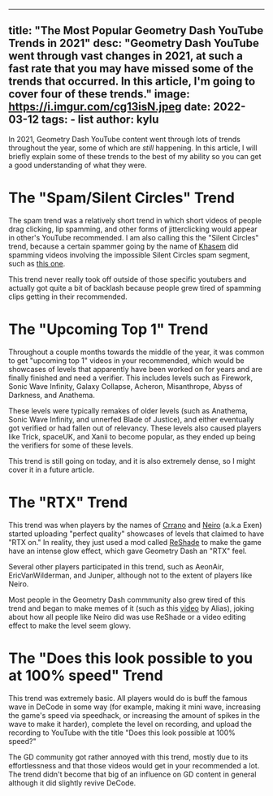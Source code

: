  ---
title: "The Most Popular Geometry Dash YouTube Trends in 2021"
desc: "Geometry Dash YouTube went through vast changes in 2021, at such a fast rate that you may have missed some of the trends that occurred. In this article, I'm going to cover four of these trends."
image: https://i.imgur.com/cg13isN.jpeg
date: 2022-03-12
tags:
	- list
author: kylu
---

In 2021, Geometry Dash YouTube content went through lots of trends throughout the year, some of which are *still* happening. In this article, I will briefly explain some of these trends to the best of my ability so you can get a good understanding of what they were.

# The "Spam/Silent Circles" Trend

The spam trend was a relatively short trend in which short videos of people drag clicking, lip spamming, and other forms of jitterclicking would appear in other's YouTube recommended. I am also calling this the "Silent Circles" trend, because a certain spammer going by the name of [Khasem](https://www.youtube.com/c/vAtomicX) did spamming videos involving the impossible Silent Circles spam segment, such as [this one](https://www.youtube.com/watch?v=76jqX7ouphI).

This trend never really took off outside of those specific youtubers and actually got quite a bit of backlash because people grew tired of spamming clips getting in their recommended.

# The "Upcoming Top 1" Trend

Throughout a couple months towards the middle of the year, it was common to get "upcoming top 1" videos in your recommended, which would be showcases of levels that apparently have been worked on for years and are finally finished and need a verifier. This includes levels such as Firework, Sonic Wave Infinity, Galaxy Collapse, Acheron, Misanthrope, Abyss of Darkness, and Anathema.

These levels were typically remakes of older levels (such as Anathema, Sonic Wave Infinity, and unnerfed Blade of Justice), and either eventually got verified or had fallen out of relevancy. These levels also caused players like Trick, spaceUK, and Xanii to become popular, as they ended up being the verifiers for some of these levels.

This trend is still going on today, and it is also extremely dense, so I might cover it in a future article.

# The "RTX" Trend

This trend was when players by the names of [Crrano](https://www.youtube.com/c/Crrano) and [Neiro](https://www.youtube.com/c/Neiro1999) (a.k.a Exen) started uploading "perfect quality" showcases of levels that claimed to have "RTX on." In reality, they just used a mod called [ReShade](https://reshade.me) to make the game have an intense glow effect, which gave Geometry Dash an "RTX" feel.

Several other players participated in this trend, such as AeonAir, EricVanWilderman, and Juniper, although not to the extent of players like Neiro.

Most people in the Geometry Dash commmunity also grew tired of this trend and began to make memes of it (such as this [video](https://www.youtube.com/watch?v=AvAOJpRvu34) by Alias), joking about how all people like Neiro did was use ReShade or a video editing effect to make the level seem glowy.

# The "Does this look possible to you at 100% speed" Trend

This trend was extremely basic. All players would do is buff the famous wave in DeCode in some way (for example, making it mini wave, increasing the game's speed via speedhack, or increasing the amount of spikes in the wave to make it harder), complete the level on recording, and upload the recording to YouTube with the title "Does this look possible at 100% speed?"

The GD community got rather annoyed with this trend, mostly due to its effortlessness and that those videos would get in your recommended a lot. The trend didn't become that big of an influence on GD content in general although it did slightly revive DeCode.
